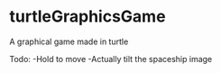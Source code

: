 # turtleGraphicsGame
A graphical game made in turtle

Todo:
-Hold to move
-Actually tilt the spaceship image
